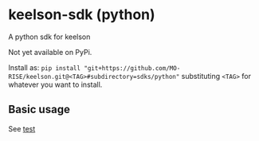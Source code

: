# keelson-sdk (python)

A python sdk for keelson

Not yet available on PyPi.

Install as: `pip install "git+https://github.com/MO-RISE/keelson.git@<TAG>#subdirectory=sdks/python"`
substituting `<TAG>` for whatever you want to install.

## Basic usage
See [test](./tests/)